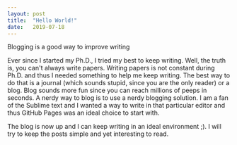 ```yaml
---
layout: post
title:  "Hello World!"
date:   2019-07-18
---
```


<p class="intro"><span class="dropcap">B</span>logging is a good way to improve writing</p>

Ever since I started my Ph.D., I tried my best to keep writing. Well, the truth is, you can't always write papers. Writing papers is not constant during Ph.D. and thus I needed something to help me keep writing. The best way to do that is a journal (which sounds stupid, since you are the only reader) or a blog. Blog sounds more fun since you can reach millions of peeps in seconds. A nerdy way to blog is to use a nerdy blogging solution. I am a fan of the Sublime text and I wanted a way to write in that particular editor and thus GitHub Pages was an ideal choice to start with.

The blog is now up and I can keep writing in an ideal environment ;). I will try to keep the posts simple and yet interesting to read.